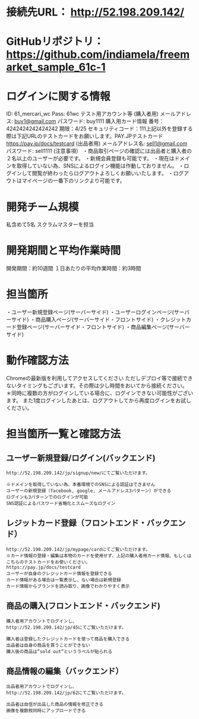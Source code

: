 # 接続先URL： http://52.198.209.142/
# GitHubリポジトリ： https://github.com/indiamela/freemarket_sample_61c-1
# ログインに関する情報
  ID: 61_mercari_wc
  Pass: 61wc
  テスト用アカウント等
    (購入者用)
      メールアドレス: buy1@gmail.com
      パスワード: buy1111
      購入用カード情報
      番号：4242424242424242
      期限：4/25
      セキュリティコード：111上記以外を登録する際は下記URLのテストカードをお願いします。PAY.JPテストカード　https://pay.jp/docs/testcard
    (出品者用)
      メールアドレス名: sell1@gmail.com
      パスワード: sell1111
    (注意事項）
      ・商品取引ページの確認には出品者と購入者の２名以上のユーザーが必要です。
      ・新規会員登録も可能です。
      ・現在はドメインを取得していない為、SNSによるログイン機能は作動しておりません。
      ・ログインして閲覧が終わったらログアウトよろしくお願いいたします。
      ・ログアウトはマイページの一番下のリンクより可能です。
# 開発チーム規模
  私含めて5名
  スクラムマスターを担当
# 開発期間と平均作業時間
  開発期間：約10週間
  １日あたりの平均作業時間：約3時間
# 担当箇所
  ・ユーザー新規登録ページ(サーバーサイド)
  ・ユーザーログインページ(サーバーサイド)
  ・商品購入ページ(サーバーサイド・フロントサイド)
  ・クレジットカード登録ページ(サーバーサイド・フロントサイド)
  ・商品編集ページ(サーバーサイド)
# 動作確認方法
  Chromeの最新版を利用してアクセスしてください
  ただしデプロイ等で接続できないタイミングもございます。その際は少し時間をおいてから接続ください。
  ＊同時に複数の方がログインしている場合に、ログインできない可能性がございます。
  また1度ログインしたあとは、ログアウトしてから再度ログインをお試しください。
# 担当箇所一覧と確認方法
  ## ユーザー新規登録/ログイン(バックエンド)
    http://52.198.209.142/jp/signup/new/にてご覧いただけます。

    ※ドメインを取得していない為、本番環境でのSNSによる認証はできません
    ユーザーの新規登録（facebook, google, メールアドレス3パターン）ができる
    ログインも3パターンでのログインが可能
    SNS認証によるパスワード省略化とスムーズなログイン
    
  ## レジットカード登録（フロントエンド・バックエンド）
    http://52.198.209.142/jp/mypage/cardにてご覧いただけます。
    ※カード情報の登録・編集は本物のカードを使用せず、上記の購入者用カード情報、もしくはこちらのテストカードをお使いください。
    https://pay.jp/docs/testcard
    ユーザーが自身のクレジットカード情報を登録できる
    カード情報がある場合は一覧表示し、ない場合は新規登録
    カード情報からブランドを読み取り、画像でわかりやすく表示
    
  ## 商品の購入(フロントエンド・バックエンド)
    購入者用アカウントでログインし、
    http://52.198.209.142/jp/45にてご覧いただけます。

    購入者は登録したクレジットカードを使って商品を購入できる
    出品者は自身の商品を買うことができない
    購入後の商品は”sold out”というラベルが貼られる
  
  ## 商品情報の編集（バックエンド）
    出品者用アカウントでログインし、
    http://52.198.209.142/jp/62にてご覧いただけます。

    出品者は自信が出品した商品の情報を修正できる
    画像を複数枚同時にアップロードできる
